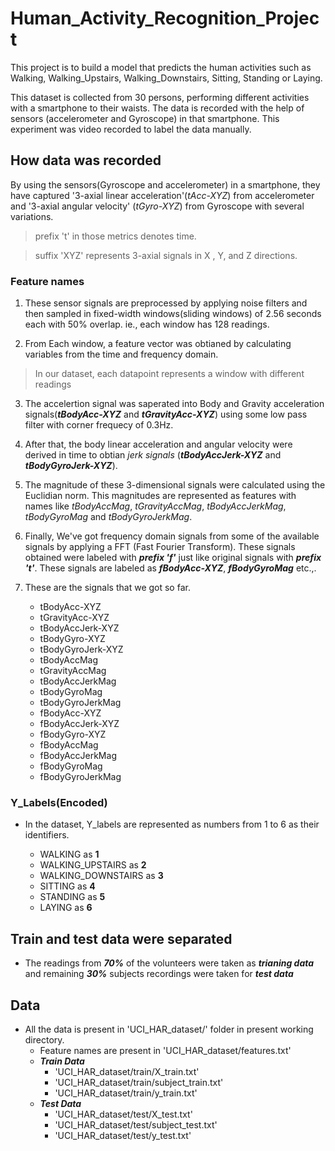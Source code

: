 # Human_Activity_Recognition_Project

This project is to build a model that predicts the human activities such as Walking, Walking_Upstairs, Walking_Downstairs, Sitting, Standing or Laying.

This dataset is collected from 30 persons, performing different activities with a smartphone to their waists. The data is recorded with the help of sensors (accelerometer and Gyroscope) in that smartphone. This experiment was video recorded to label the data manually.

## How data was recorded

By using the sensors(Gyroscope and accelerometer) in a smartphone, they have captured '3-axial linear acceleration'(_tAcc-XYZ_) from accelerometer and '3-axial angular velocity' (_tGyro-XYZ_) from Gyroscope with several variations. 

> prefix 't' in those metrics denotes time.

> suffix 'XYZ' represents 3-axial signals in X , Y, and Z directions.

### Feature names

1. These sensor signals are preprocessed by applying noise filters and then sampled in fixed-width windows(sliding windows) of 2.56 seconds each with 50% overlap. ie., each window has 128 readings. 

2. From Each window, a feature vector was obtianed by calculating variables from the time and frequency domain.
> In our dataset, each datapoint represents a window with different readings 
3. The accelertion signal was saperated into Body and Gravity acceleration signals(___tBodyAcc-XYZ___ and ___tGravityAcc-XYZ___) using some low pass filter with corner frequecy of 0.3Hz.

4. After that, the body linear acceleration and angular velocity were derived in time to obtian _jerk signals_ (___tBodyAccJerk-XYZ___ and ___tBodyGyroJerk-XYZ___). 

5. The magnitude of these 3-dimensional signals were calculated using the Euclidian norm. This magnitudes are represented as features with names like _tBodyAccMag_, _tGravityAccMag_, _tBodyAccJerkMag_, _tBodyGyroMag_ and _tBodyGyroJerkMag_.

6. Finally, We've got frequency domain signals from some of the available signals by applying a FFT (Fast Fourier Transform). These signals obtained were labeled with ___prefix 'f'___ just like original signals with ___prefix 't'___. These signals are labeled as ___fBodyAcc-XYZ___, ___fBodyGyroMag___ etc.,.

7. These are the signals that we got so far.
	+ tBodyAcc-XYZ
	+ tGravityAcc-XYZ
	+ tBodyAccJerk-XYZ
	+ tBodyGyro-XYZ
	+ tBodyGyroJerk-XYZ
	+ tBodyAccMag
	+ tGravityAccMag
	+ tBodyAccJerkMag
	+ tBodyGyroMag
	+ tBodyGyroJerkMag
	+ fBodyAcc-XYZ
	+ fBodyAccJerk-XYZ
	+ fBodyGyro-XYZ
	+ fBodyAccMag
	+ fBodyAccJerkMag
	+ fBodyGyroMag
	+ fBodyGyroJerkMag

###  Y_Labels(Encoded)
+ In the dataset, Y_labels are represented as numbers from 1 to 6 as their identifiers.

	- WALKING as __1__
	- WALKING_UPSTAIRS as __2__
	- WALKING_DOWNSTAIRS as __3__
	- SITTING as __4__
	- STANDING as __5__
	- LAYING as __6__
    
## Train and test data were separated
 - The readings from ___70%___ of the volunteers were taken as ___trianing data___ and remaining ___30%___ subjects recordings were taken for ___test data___
 
## Data

* All the data is present in 'UCI_HAR_dataset/' folder in present working directory.
     - Feature names are present in 'UCI_HAR_dataset/features.txt'
     - ___Train Data___
         - 'UCI_HAR_dataset/train/X_train.txt'
         - 'UCI_HAR_dataset/train/subject_train.txt'
         - 'UCI_HAR_dataset/train/y_train.txt'
     - ___Test Data___
         - 'UCI_HAR_dataset/test/X_test.txt'
         - 'UCI_HAR_dataset/test/subject_test.txt'
         - 'UCI_HAR_dataset/test/y_test.txt'
         
